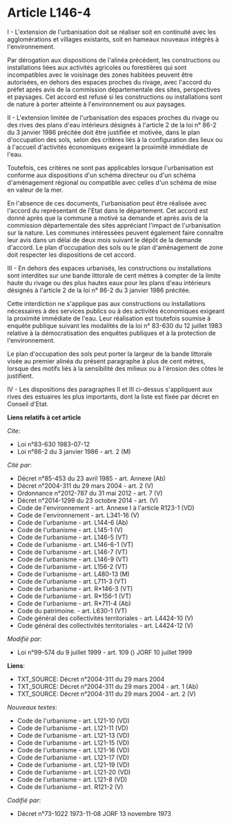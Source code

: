 # Article L146-4

I - L'extension de l'urbanisation doit se réaliser soit en continuité avec les agglomérations et villages existants, soit en
hameaux nouveaux intégrés à l'environnement.

Par dérogation aux dispositions de l'alinéa précédent, les constructions ou installations liées aux activités agricoles ou
forestières qui sont incompatibles avec le voisinage des zones habitées peuvent être autorisées, en dehors des espaces
proches du rivage, avec l'accord du préfet après avis de la commission départementale des sites, perspectives et paysages.
Cet accord est refusé si les constructions ou installations sont de nature à porter atteinte à l'environnement ou aux
paysages.

II - L'extension limitée de l'urbanisation des espaces proches du rivage ou des rives des plans d'eau intérieurs désignés à
l'article 2 de la loi n° 86-2 du 3 janvier 1986 précitée doit être justifiée et motivée, dans le plan d'occupation des sols,
selon des critères liés à la configuration des lieux ou à l'accueil d'activités économiques exigeant la proximité immédiate
de l'eau.

Toutefois, ces critères ne sont pas applicables lorsque l'urbanisation est conforme aux dispositions d'un schéma directeur ou
d'un schéma d'aménagement régional ou compatible avec celles d'un schéma de mise en valeur de la mer.

En l'absence de ces documents, l'urbanisation peut être réalisée avec l'accord du représentant de l'Etat dans le département.
Cet accord est donné après que la commune a motivé sa demande et après avis de la commission départementale des sites
appréciant l'impact de l'urbanisation sur la nature. Les communes intéressées peuvent également faire connaître leur avis
dans un délai de deux mois suivant le dépôt de la demande d'accord. Le plan d'occupation des sols ou le plan d'aménagement de
zone doit respecter les dispositions de cet accord.

III - En dehors des espaces urbanisés, les constructions ou installations sont interdites sur une bande littorale de cent
mètres à compter de la limite haute du rivage ou des plus hautes eaux pour les plans d'eau intérieurs désignés à l'article 2
de la loi n° 86-2 du 3 janvier 1986 précitée.

Cette interdiction ne s'applique pas aux constructions ou installations nécessaires à des services publics ou à des activités
économiques exigeant la proximité immédiate de l'eau. Leur réalisation est toutefois soumise à enquête publique suivant les
modalités de la loi n° 83-630 du 12 juillet 1983 relative à la démocratisation des enquêtes publiques et à la protection de
l'environnement.

Le plan d'occupation des sols peut porter la largeur de la bande littorale visée au premier alinéa du présent paragraphe à
plus de cent mètres, lorsque des motifs liés à la sensibilité des milieux ou à l'érosion des côtes le justifient.

IV - Les dispositions des paragraphes II et III ci-dessus s'appliquent aux rives des estuaires les plus importants, dont la
liste est fixée par décret en Conseil d'Etat.

**Liens relatifs à cet article**

_Cite_:

  - Loi n°83-630 1983-07-12
  - Loi n°86-2 du 3 janvier 1986 - art. 2 (M)

_Cité par_:

  - Décret n°85-453 du 23 avril 1985 - art. Annexe (Ab)
  - Décret n°2004-311 du 29 mars 2004 - art. 2 (V)
  - Ordonnance n°2012-787 du 31 mai 2012 - art. 7 (V)
  - Décret n°2014-1299 du 23 octobre 2014 - art. (V)
  - Code de l'environnement - art. Annexe I à l'article R123-1 (VD)
  - Code de l'environnement - art. L341-16 (V)
  - Code de l'urbanisme - art. L144-6 (Ab)
  - Code de l'urbanisme - art. L145-1 (V)
  - Code de l'urbanisme - art. L146-5 (VT)
  - Code de l'urbanisme - art. L146-6-1 (VT)
  - Code de l'urbanisme - art. L146-7 (VT)
  - Code de l'urbanisme - art. L146-9 (VT)
  - Code de l'urbanisme - art. L156-2 (VT)
  - Code de l'urbanisme - art. L480-13 (M)
  - Code de l'urbanisme - art. L711-3 (VT)
  - Code de l'urbanisme - art. R*146-3 (VT)
  - Code de l'urbanisme - art. R*156-1 (VT)
  - Code de l'urbanisme - art. R*711-4 (Ab)
  - Code du patrimoine. - art. L630-1 (VT)
  - Code général des collectivités territoriales - art. L4424-10 (V)
  - Code général des collectivités territoriales - art. L4424-12 (V)

_Modifié par_:

  - Loi n°99-574 du 9 juillet 1999 - art. 109 () JORF 10 juillet 1999

**Liens**:

  - TXT_SOURCE: Décret n°2004-311 du 29 mars 2004
  - TXT_SOURCE: Décret n°2004-311 du 29 mars 2004 - art. 1 (Ab)
  - TXT_SOURCE: Décret n°2004-311 du 29 mars 2004 - art. 2 (V)

_Nouveaux textes_:

  - Code de l'urbanisme - art. L121-10 (VD)
  - Code de l'urbanisme - art. L121-11 (VD)
  - Code de l'urbanisme - art. L121-13 (VD)
  - Code de l'urbanisme - art. L121-15 (VD)
  - Code de l'urbanisme - art. L121-16 (VD)
  - Code de l'urbanisme - art. L121-17 (VD)
  - Code de l'urbanisme - art. L121-19 (VD)
  - Code de l'urbanisme - art. L121-20 (VD)
  - Code de l'urbanisme - art. L121-8 (VD)
  - Code de l'urbanisme - art. R121-2 (V)

_Codifié par_:

  - Décret n°73-1022 1973-11-08 JORF 13 novembre 1973
